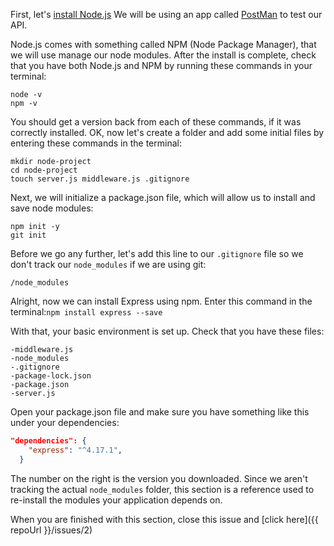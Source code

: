 First, let's [install Node.js](https://nodejs.org/en/download/)
We will be using an app called [PostMan](https://www.getpostman.com/downloads/) to test our API. 

Node.js comes with something called NPM (Node Package Manager), that we will use manage our node modules. After the install is complete, check that you have both Node.js and NPM by running these commands in your terminal:
```
node -v
npm -v
```
You should get a version back from each of these commands, if it was correctly installed.
OK, now let's create a folder and add some initial files by entering these commands in the terminal:
```
mkdir node-project
cd node-project
touch server.js middleware.js .gitignore
```
Next, we will initialize a package.json file, which will allow us to install and save node modules:
```
npm init -y
git init
```
Before we go any further, let's add this line to our `.gitignore` file so we don't track our `node_modules` if we are using git:
```
/node_modules
```
Alright, now we can install Express using npm. Enter this command in the terminal:`npm install express --save`

With that, your basic environment is set up. Check that you have these files:
```
-middleware.js
-node_modules
-.gitignore
-package-lock.json
-package.json
-server.js
```
Open your package.json file and make sure you have something like this under your dependencies:
```json
"dependencies": {
    "express": "^4.17.1",
  }
```
The number on the right is the version you downloaded. Since we aren't tracking the actual `node_modules` folder, this section is a reference used to re-install the modules your application depends on.

When you are finished with this section, close this issue and [click here]({{ repoUrl }}/issues/2)

